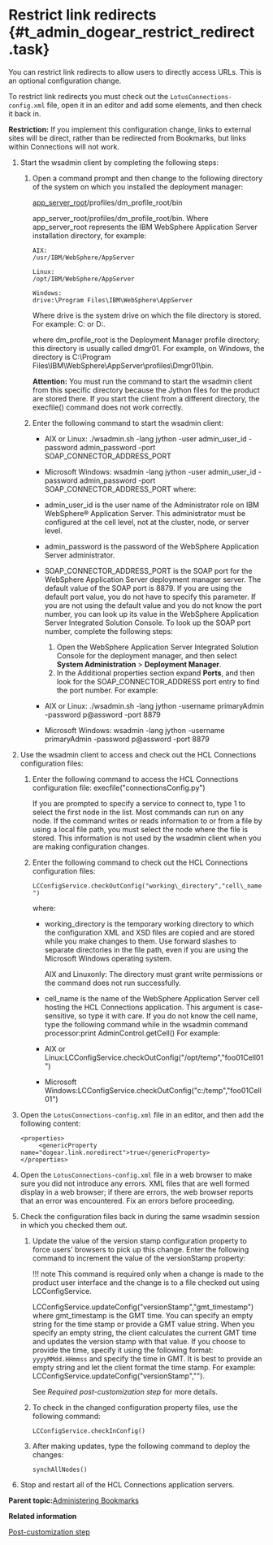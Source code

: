 # Restrict link redirects {#t_admin_dogear_restrict_redirect .task}

You can restrict link redirects to allow users to directly access URLs. This is an optional configuration change.

To restrict link redirects you must check out the `LotusConnections-config.xml` file, open it in an editor and add some elements, and then check it back in.

**Restriction:** If you implement this configuration change, links to external sites will be direct, rather than be redirected from Bookmarks, but links within Connections will not work.

1.  Start the wsadmin client by completing the following steps:

    1.  Open a command prompt and then change to the following directory of the system on which you installed the deployment manager:

        [app\_server\_root](../plan/i_ovr_r_directory_conventions.md)/profiles/dm\_profile\_root/bin

        app\_server\_root/profiles/dm\_profile\_root/bin. Where app\_server\_root represents the IBM WebSphere Application Server installation directory, for example:

        ```
        AIX:
        /usr/IBM/WebSphere/AppServer
        
        ```

        ```
        Linux:
        /opt/IBM/WebSphere/AppServer
        
        ```

        ```
        Windows:
        drive:\Program Files\IBM\WebSphere\AppServer
        
        ```

        Where drive is the system drive on which the file directory is stored. For example: C: or D:.

        where dm\_profile\_root is the Deployment Manager profile directory; this directory is usually called dmgr01. For example, on Windows, the directory is C:\\Program Files\\IBM\\WebSphere\\AppServer\\profiles\\Dmgr01\\bin.

        **Attention:** You must run the command to start the wsadmin client from this specific directory because the Jython files for the product are stored there. If you start the client from a different directory, the execfile\(\) command does not work correctly.

    2.  Enter the following command to start the wsadmin client:

        -   AIX or Linux: ./wsadmin.sh -lang jython -user admin\_user\_id -password admin\_password -port SOAP\_CONNECTOR\_ADDRESS\_PORT
        -   Microsoft Windows: wsadmin -lang jython -user admin\_user\_id -password admin\_password -port SOAP\_CONNECTOR\_ADDRESS\_PORT
        where:

        -   admin\_user\_id is the user name of the Administrator role on IBM WebSphere® Application Server. This administrator must be configured at the cell level, not at the cluster, node, or server level.
        -   admin\_password is the password of the WebSphere Application Server administrator.
        -   SOAP\_CONNECTOR\_ADDRESS\_PORT is the SOAP port for the WebSphere Application Server deployment manager server. The default value of the SOAP port is 8879. If you are using the default port value, you do not have to specify this parameter. If you are not using the default value and you do not know the port number, you can look up its value in the WebSphere Application Server Integrated Solution Console. To look up the SOAP port number, complete the following steps:
            1.  Open the WebSphere Application Server Integrated Solution Console for the deployment manager, and then select **System Administration** \> **Deployment Manager**.
            2.  In the Additional properties section expand **Ports**, and then look for the SOAP\_CONNECTOR\_ADDRESS port entry to find the port number.
        For example:

        -   AIX or Linux: ./wsadmin.sh -lang jython -username primaryAdmin -password p@assword -port 8879
        -   Microsoft Windows: wsadmin -lang jython -username primaryAdmin -password p@assword -port 8879
2.  Use the wsadmin client to access and check out the HCL Connections configuration files:

    1.  Enter the following command to access the HCL Connections configuration file: execfile\("connectionsConfig.py"\)

        If you are prompted to specify a service to connect to, type 1 to select the first node in the list. Most commands can run on any node. If the command writes or reads information to or from a file by using a local file path, you must select the node where the file is stored. This information is not used by the wsadmin client when you are making configuration changes.

    2.  Enter the following command to check out the HCL Connections configuration files:

        `LCConfigService.checkOutConfig("working\_directory","cell\_name")`

        where:

        -   working\_directory is the temporary working directory to which the configuration XML and XSD files are copied and are stored while you make changes to them. Use forward slashes to separate directories in the file path, even if you are using the Microsoft Windows operating system.

            AIX and Linuxonly: The directory must grant write permissions or the command does not run successfully.

        -   cell\_name is the name of the WebSphere Application Server cell hosting the HCL Connections application. This argument is case-sensitive, so type it with care. If you do not know the cell name, type the following command while in the wsadmin command processor:print AdminControl.getCell\(\)
        For example:

        -   AIX or Linux:LCConfigService.checkOutConfig\("/opt/temp","foo01Cell01"\)
        -   Microsoft Windows:LCConfigService.checkOutConfig\("c:/temp","foo01Cell01"\)
3.  Open the `LotusConnections-config.xml` file in an editor, and then add the following content:

    ```
    <properties>
    	 <genericProperty name="dogear.link.noredirect">true</genericProperty>
    </properties>
    ```

4.  Open the `LotusConnections-config.xml` file in a web browser to make sure you did not introduce any errors. XML files that are well formed display in a web browser; if there are errors, the web browser reports that an error was encountered. Fix an errors before proceeding.

5.  Check the configuration files back in during the same wsadmin session in which you checked them out.

    1.  Update the value of the version stamp configuration property to force users' browsers to pick up this change. Enter the following command to increment the value of the versionStamp property:

        !!! note
    This command is required only when a change is made to the product user interface and the change is to a file checked out using LCConfigService.

        LCConfigService.updateConfig\("versionStamp","gmt\_timestamp"\) where gmt\_timestamp is the GMT time. You can specify an empty string for the time stamp or provide a GMT value string. When you specify an empty string, the client calculates the current GMT time and updates the version stamp with that value. If you choose to provide the time, specify it using the following format: `yyyyMMdd.HHmmss` and specify the time in GMT. It is best to provide an empty string and let the client format the time stamp. For example: LCConfigService.updateConfig\("versionStamp",""\).

        See *Required post-customization step* for more details.

    2.  To check in the changed configuration property files, use the following command:

        ```
        LCConfigService.checkInConfig()
        ```

    3.  After making updates, type the following command to deploy the changes:

        ```
        synchAllNodes()
        ```

6.  Stop and restart all of the HCL Connections application servers.


**Parent topic:**[Administering Bookmarks](../admin/c_admin_dogerar_intro.md)

**Related information**  


[Post-customization step](../customize/t_admin_common_customize_postreq.md)

